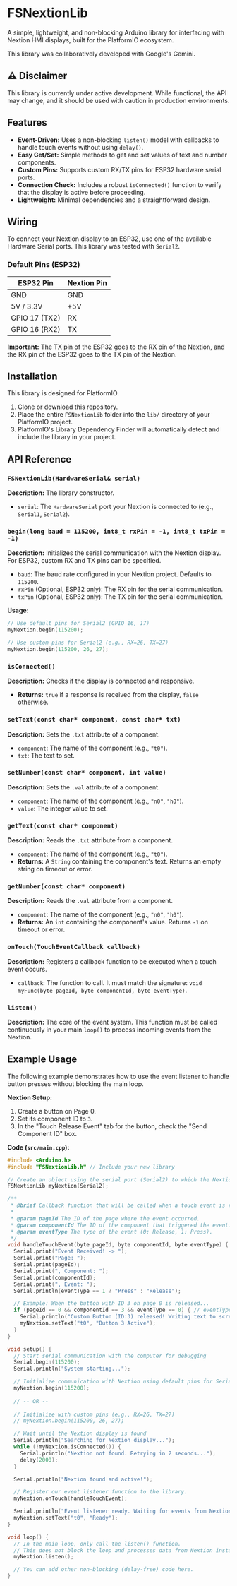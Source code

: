 # FSNextionLib

A simple, lightweight, and non-blocking Arduino library for interfacing with Nextion HMI displays, built for the PlatformIO ecosystem.

This library was collaboratively developed with Google's Gemini.

## ⚠️ Disclaimer

This library is currently under active development. While functional, the API may change, and it should be used with caution in production environments.

## Features

- **Event-Driven:** Uses a non-blocking `listen()` model with callbacks to handle touch events without using `delay()`.
- **Easy Get/Set:** Simple methods to get and set values of text and number components.
- **Custom Pins:** Supports custom RX/TX pins for ESP32 hardware serial ports.
- **Connection Check:** Includes a robust `isConnected()` function to verify that the display is active before proceeding.
- **Lightweight:** Minimal dependencies and a straightforward design.

## Wiring

To connect your Nextion display to an ESP32, use one of the available Hardware Serial ports. This library was tested with `Serial2`.

### Default Pins (ESP32)

| ESP32 Pin      | Nextion Pin |
|----------------|-------------|
| GND            | GND         |
| 5V / 3.3V      | +5V         |
| GPIO 17 (TX2)  | RX          |
| GPIO 16 (RX2)  | TX          |

**Important:** The TX pin of the ESP32 goes to the RX pin of the Nextion, and the RX pin of the ESP32 goes to the TX pin of the Nextion.

## Installation

This library is designed for PlatformIO.

1.  Clone or download this repository.
2.  Place the entire `FSNextionLib` folder into the `lib/` directory of your PlatformIO project.
3.  PlatformIO's Library Dependency Finder will automatically detect and include the library in your project.

## API Reference

### `FSNextionLib(HardwareSerial& serial)`

**Description:** The library constructor.

-   `serial`: The `HardwareSerial` port your Nextion is connected to (e.g., `Serial1`, `Serial2`).

### `begin(long baud = 115200, int8_t rxPin = -1, int8_t txPin = -1)`

**Description:** Initializes the serial communication with the Nextion display. For ESP32, custom RX and TX pins can be specified.

-   `baud`: The baud rate configured in your Nextion project. Defaults to `115200`.
-   `rxPin` (Optional, ESP32 only): The RX pin for the serial communication.
-   `txPin` (Optional, ESP32 only): The TX pin for the serial communication.

**Usage:**
```cpp
// Use default pins for Serial2 (GPIO 16, 17)
myNextion.begin(115200);

// Use custom pins for Serial2 (e.g., RX=26, TX=27)
myNextion.begin(115200, 26, 27);
```

### `isConnected()`

**Description:** Checks if the display is connected and responsive.

-   **Returns:** `true` if a response is received from the display, `false` otherwise.

### `setText(const char* component, const char* txt)`

**Description:** Sets the `.txt` attribute of a component.

-   `component`: The name of the component (e.g., `"t0"`).
-   `txt`: The text to set.

### `setNumber(const char* component, int value)`

**Description:** Sets the `.val` attribute of a component.

-   `component`: The name of the component (e.g., `"n0"`, `"h0"`).
-   `value`: The integer value to set.

### `getText(const char* component)`

**Description:** Reads the `.txt` attribute from a component.

-   `component`: The name of the component (e.g., `"t0"`).
-   **Returns:** A `String` containing the component's text. Returns an empty string on timeout or error.

### `getNumber(const char* component)`

**Description:** Reads the `.val` attribute from a component.

-   `component`: The name of the component (e.g., `"n0"`, `"h0"`).
-   **Returns:** An `int` containing the component's value. Returns `-1` on timeout or error.

### `onTouch(TouchEventCallback callback)`

**Description:** Registers a callback function to be executed when a touch event occurs.

-   `callback`: The function to call. It must match the signature: `void myFunc(byte pageId, byte componentId, byte eventType)`.

### `listen()`

**Description:** The core of the event system. This function must be called continuously in your main `loop()` to process incoming events from the Nextion.

## Example Usage

The following example demonstrates how to use the event listener to handle button presses without blocking the main loop.

**Nextion Setup:**

1.  Create a button on Page 0.
2.  Set its component ID to `3`.
3.  In the "Touch Release Event" tab for the button, check the "Send Component ID" box.

**Code (`src/main.cpp`):**

```cpp
#include <Arduino.h>
#include "FSNextionLib.h" // Include your new library

// Create an object using the serial port (Serial2) to which the Nextion display is connected.
FSNextionLib myNextion(Serial2);

/**
 * @brief Callback function that will be called when a touch event is received from Nextion.
 * 
 * @param pageId The ID of the page where the event occurred.
 * @param componentId The ID of the component that triggered the event.
 * @param eventType The type of the event (0: Release, 1: Press).
 */
void handleTouchEvent(byte pageId, byte componentId, byte eventType) {
  Serial.print("Event Received! -> ");
  Serial.print("Page: ");
  Serial.print(pageId);
  Serial.print(", Component: ");
  Serial.print(componentId);
  Serial.print(", Event: ");
  Serial.println(eventType == 1 ? "Press" : "Release");

  // Example: When the button with ID 3 on page 0 is released...
  if (pageId == 0 && componentId == 3 && eventType == 0) { // eventType 0 = Release
    Serial.println("Custom Button (ID:3) released! Writing text to screen...");
    myNextion.setText("t0", "Button 3 Active");
  }
}

void setup() {
  // Start serial communication with the computer for debugging
  Serial.begin(115200);
  Serial.println("System starting...");

  // Initialize communication with Nextion using default pins for Serial2 (RX=16, TX=17)
  myNextion.begin(115200);
  
  // -- OR --
  
  // Initialize with custom pins (e.g., RX=26, TX=27)
  // myNextion.begin(115200, 26, 27);

  // Wait until the Nextion display is found
  Serial.println("Searching for Nextion display...");
  while (!myNextion.isConnected()) {
    Serial.println("Nextion not found. Retrying in 2 seconds...");
    delay(2000);
  }

  Serial.println("Nextion found and active!");

  // Register our event listener function to the library.
  myNextion.onTouch(handleTouchEvent);

  Serial.println("Event listener ready. Waiting for events from Nextion...");
  myNextion.setText("t0", "Ready");
}

void loop() {
  // In the main loop, only call the listen() function.
  // This does not block the loop and processes data from Nextion instantly.
  myNextion.listen();

  // You can add other non-blocking (delay-free) code here.
}
```
